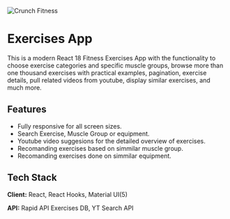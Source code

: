 ![Crunch Fitness](https://i.ibb.co/JdjFb8q/image.png)
# Exercises App

This is a modern React 18 Fitness Exercises App with the functionality to choose exercise categories and specific muscle groups, browse more than one thousand exercises with practical examples, pagination, exercise details, pull related videos from youtube, display similar exercises, and much more.

## Features

  - Fully responsive for all screen sizes.
- Search Exercise, Muscle Group or equipment.
- Youtube video suggesions for the detailed overview of exercises.
- Recomanding exercises based on simmilar muscle group.
- Recomanding exercises done on simmilar equipment.


## Tech Stack

**Client:** React, React Hooks, Material UI(5)

**API:** Rapid API Exercises DB, YT Search API

